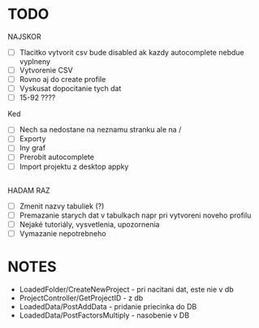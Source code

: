 # TODO

NAJSKOR

- [ ] Tlacitko vytvorit csv bude disabled ak kazdy autocomplete nebdue vyplneny
- [ ] Vytvorenie CSV
- [ ] Rovno aj do create profile
- [ ] Vyskusat dopocitanie tych dat
- [ ] 15-92 ????

Ked

- [ ] Nech sa nedostane na neznamu stranku ale na /
- [ ] Exporty
- [ ] Iny graf
- [ ] Prerobit autocomplete
- [ ] Import projektu z desktop appky

<!-- Vytvorenie pomocnych filov na funkcie

- [ ] Tokenu
- [ ] Nahravanie projektov
- [ ] Rozdelenie do komponentov -->

##

HADAM RAZ

- [ ] Zmenit nazvy tabuliek (?)
- [ ] Premazanie starych dat v tabulkach napr pri vytvoreni noveho profilu
- [ ] Nejaké tutoriály, vysvetlenia, upozornenia
- [ ] Vymazanie nepotrebneho

# NOTES

- LoadedFolder/CreateNewProject - pri nacitani dat, este nie v db
- ProjectController/GetProjectID - z db
- LoadedData/PostAddData - pridanie priecinka do DB
- LoadedData/PostFactorsMultiply - nasobenie v DB
